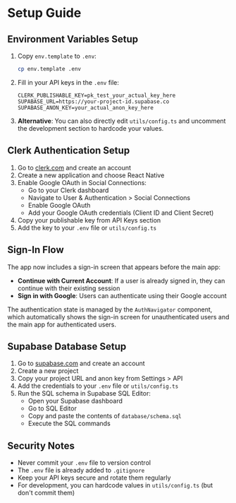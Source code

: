 # Setup Guide

## Environment Variables Setup

1. Copy `env.template` to `.env`:
   ```bash
   cp env.template .env
   ```

2. Fill in your API keys in the `.env` file:
   ```
   CLERK_PUBLISHABLE_KEY=pk_test_your_actual_key_here
   SUPABASE_URL=https://your-project-id.supabase.co
   SUPABASE_ANON_KEY=your_actual_anon_key_here
   ```

3. **Alternative**: You can also directly edit `utils/config.ts` and uncomment the development section to hardcode your values.

## Clerk Authentication Setup

1. Go to [clerk.com](https://clerk.com) and create an account
2. Create a new application and choose React Native
3. Enable Google OAuth in Social Connections:
   - Go to your Clerk dashboard
   - Navigate to User & Authentication > Social Connections
   - Enable Google OAuth
   - Add your Google OAuth credentials (Client ID and Client Secret)
4. Copy your publishable key from API Keys section
5. Add the key to your `.env` file or `utils/config.ts`

## Sign-In Flow

The app now includes a sign-in screen that appears before the main app:

- **Continue with Current Account**: If a user is already signed in, they can continue with their existing session
- **Sign in with Google**: Users can authenticate using their Google account

The authentication state is managed by the `AuthNavigator` component, which automatically shows the sign-in screen for unauthenticated users and the main app for authenticated users.

## Supabase Database Setup

1. Go to [supabase.com](https://supabase.com) and create an account
2. Create a new project
3. Copy your project URL and anon key from Settings > API
4. Add the credentials to your `.env` file or `utils/config.ts`
5. Run the SQL schema in Supabase SQL Editor:
   - Open your Supabase dashboard
   - Go to SQL Editor
   - Copy and paste the contents of `database/schema.sql`
   - Execute the SQL commands

## Security Notes

- Never commit your `.env` file to version control
- The `.env` file is already added to `.gitignore`
- Keep your API keys secure and rotate them regularly
- For development, you can hardcode values in `utils/config.ts` (but don't commit them) 